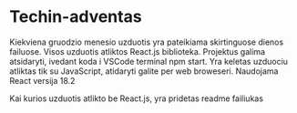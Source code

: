 # Techin-adventas
Kiekviena gruodzio menesio uzduotis yra pateikiama skirtinguose dienos failuose. Visos uzduotis atliktos React.js biblioteka. Projektus galima atsidaryti, ivedant koda i VSCode terminal npm start. Yra keletas uzduociu atliktas tik su JavaScript, atidaryti galite per web broweseri.
Naudojama React versija 18.2

Kai kurios uzduotis atlikto be React.js, yra pridetas readme failiukas
